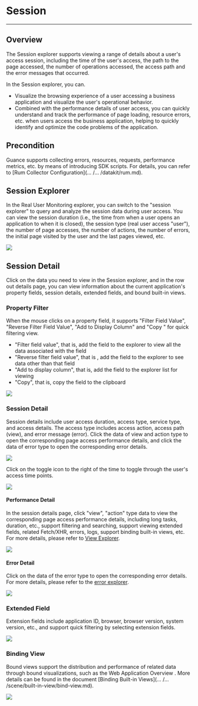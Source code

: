 # Session
---

## Overview

The Session explorer supports viewing a range of details about a user's access session, including the time of the user's access, the path to the page accessed, the number of operations accessed, the access path and the error messages that occurred.

In the Session explorer, you can.

- Visualize the browsing experience of a user accessing a business application and visualize the user's operational behavior.
- Combined with the performance details of user access, you can quickly understand and track the performance of page loading, resource errors, etc. when users access the business application, helping to quickly identify and optimize the code problems of the application.

## Precondition

Guance supports collecting errors, resources, requests, performance metrics, etc. by means of introducing SDK scripts. For details, you can refer to [Rum Collector Configuration](... /... /datakit/rum.md).

## Session Explorer

In the Real User Monitoring explorer, you can switch to the "session explorer" to query and analyze the session data during user access. You can view the session duration (i.e., the time from when a user opens an application to when it is closed), the session type (real user access "user"), the number of page accesses, the number of actions, the number of errors, the initial page visited by the user and the last pages viewed, etc.

![](../img/7.rum_session_3.png)

## Session Detail

Click on the data you need to view in the Session explorer, and in the row out details page, you can view information about the current application's property fields, session details, extended fields, and bound built-in views.

### Property Filter

When the mouse clicks on a property field, it supports "Filter Field Value", "Reverse Filter Field Value", "Add to Display Column" and "Copy " for quick filtering view.

- "Filter field value", that is, add the field to the explorer to view all the data associated with the field
- "Reverse filter field value", that is , add the field to the explorer to see data other than that field
- "Add to display column", that is, add the field to the explorer list for viewing
- "Copy", that is, copy the field to the clipboard 

![](../img/1.rum_session_3.png)



### Session Detail

Session details include user access duration, access type, service type, and access details. The access type includes access action, access path (view), and error message (error). Click the data of view and action type to open the corresponding page access performance details, and click the data of error type to open the corresponding error details.

![](../img/7.rum_session_1.png)

Click on the toggle icon to the right of the time to toggle through the user's access time points.

![](../img/7.rum_session_2.png)

#### Performance Detail

In the session details page, click "view", "action" type data to view the corresponding page access performance details, including long tasks, duration, etc., support filtering and searching, support viewing extended fields, related Fetch/XHR, errors, logs, support binding built-in views, etc. For more details, please refer to [View Explorer](view.md).

![](../img/1.rum_session_4.png)

#### Error Detail

Click on the data of the error type to open the corresponding error details. For more details, please refer to the [error explorer](error.md).

![](../img/1.rum_session_8.png)

### Extended Field

Extension fields include application ID, browser, browser version, system version, etc., and support quick filtering by selecting extension fields.

![](../img/1.rum_session_10.png)



### Binding View

Bound views support the distribution and performance of related data through bound visualizations, such as the Web Application Overview . More details can be found in the document [Binding Built-in Views](... /... /scene/built-in-view/bind-view.md).

![](../img/1.rum_session_11.png)
